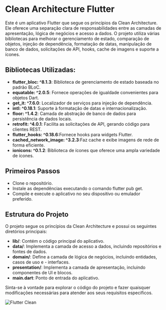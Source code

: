 # Clean Architecture Flutter

Este é um aplicativo Flutter que segue os princípios da Clean Architecture. Ele oferece uma separação clara de responsabilidades entre as camadas de apresentação, lógica de negócios e acesso a dados. O projeto utiliza várias bibliotecas para melhorar o gerenciamento de estado, comparação de objetos, injeção de dependência, formatação de datas, manipulação de banco de dados, solicitações de API, hooks, cache de imagens e suporte a ícones.

## Bibliotecas Utilizadas:

- **flutter_bloc: ^8.1.3**: Biblioteca de gerenciamento de estado baseada no padrão BLoC.
- **equatable: ^2.0.5**: Fornece operações de igualdade convenientes para objetos Dart.
- **get_it: ^7.6.0**: Localizador de serviços para injeção de dependência.
- **intl: ^0.18.1**: Suporte à formatação de datas e internacionalização.
- **floor: ^1.4.2**: Camada de abstração de banco de dados para persistência de dados locais.
- **retrofit: ^4.0.1**: Facilita as solicitações de API, gerando código para clientes REST.
- **flutter_hooks: ^0.18.6**:Fornece hooks para widgets Flutter.
- **cached_network_image: ^3.2.3**:Faz cache e exibe imagens de rede de forma eficiente.
- **ionicons: ^0.1.2**: Biblioteca de ícones que oferece uma ampla variedade de ícones.


## Primeiros Passos

- Clone o repositório.
- Instale as dependências executando o comando flutter pub get.
- Compile e execute o aplicativo no seu dispositivo ou emulador preferido.


## Estrutura do Projeto

O projeto segue os princípios da Clean Architecture e possui os seguintes diretórios principais:

- **lib/**: Contém o código principal do aplicativo.
- **data/**: Implementa a camada de acesso a dados, incluindo repositórios e fontes de dados.
- **domain/**: Define a camada de lógica de negócios, incluindo entidades, casos de uso e - interfaces.
- **presentation/**: Implementa a camada de apresentação, incluindo componentes de UI e blocos.
- **main.dart**: Ponto de entrada do aplicativo.

Sinta-se à vontade para explorar o código do projeto e fazer quaisquer modificações necessárias para atender aos seus requisitos específicos.

![Flutter Clean](https://github.com/MarcosAndre28/flutter_clean_architecture/assets/34040590/38867d93-f843-406c-a816-fd4b7fb8c541)
